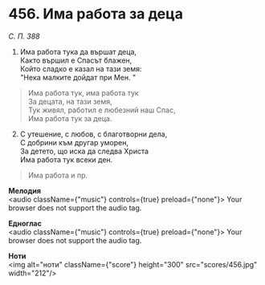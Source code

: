 # 456. Има работа за  деца

_С. П. 388_

1. Има работа тука да вършат деца,  
Както вършил е Спасът блажен,  
Който сладко е казал на тази земя:  
"Нека малките дойдат при Мен. "  

> Има работа тук, има работа тук  
> За децата, на тази земя,  
> Тук живял, работил е любезний наш Спас,  
> Има работа тук за деца.  

2. С утешение, с любов, с благотворни дела,  
С добрини към другар уморен,  
За детето, що иска да следва Христа  
Има работа тук всеки ден.  

> Има работа и пр.

**Мелодия**  
<audio className={"music"} controls={true} preload={"none"}>
    <source src="mp3/456.mp3" type="audio/mpeg"/>
    Your browser does not support the audio tag.
</audio>

**Едноглас**  
<audio className={"music"} controls={true} preload={"none"}>
    <source src="transp/456.mp3" type="audio/mpeg"/>
    Your browser does not support the audio tag.
</audio>

**Ноти**  
<img alt="ноти" className={"score"} height="300" src="scores/456.jpg" width="212"/>
